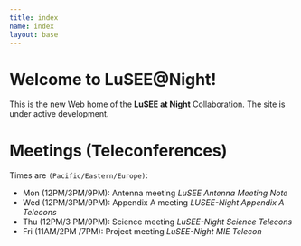```yaml
---
title: index
name: index
layout: base
---
```


# Welcome to LuSEE@Night!

This is the new Web home of the **LuSEE at Night** Collaboration.
The site is under active development.


# Meetings (Teleconferences)

Times are ```(Pacific/Eastern/Europe)```:

* Mon (12PM/3PM/9PM): Antenna meeting *LuSEE Antenna Meeting Note*
* Wed (12PM/3PM/9PM): Appendix A meeting *LUSEE-Night Appendix A Telecons*
* Thu (12PM/3 PM/9PM): Science meeting *LuSEE-Night Science Telecons*
* Fri (11AM/2PM /7PM): Project meeting *LuSEE-Night MIE Telecon*
